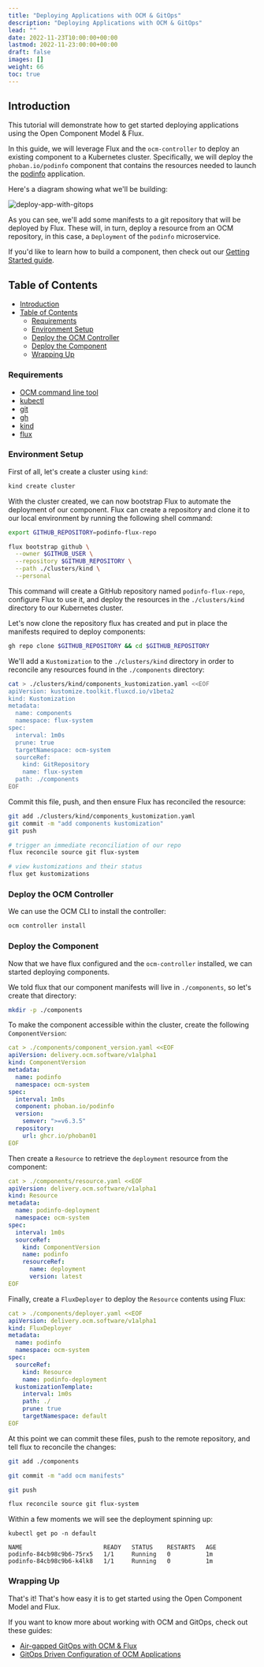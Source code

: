 ```yaml
---
title: "Deploying Applications with OCM & GitOps"
description: "Deploying Applications with OCM & GitOps"
lead: ""
date: 2022-11-23T10:00:00+00:00
lastmod: 2022-11-23:00:00+00:00
draft: false
images: []
weight: 66
toc: true
---
```


## Introduction

This tutorial will demonstrate how to get started deploying applications using the Open Component Model & Flux.

In this guide, we will leverage Flux and the `ocm-controller` to deploy an existing component to a Kubernetes cluster. Specifically, we will deploy the `phoban.io/podinfo` component that contains the resources needed to launch the [podinfo](https://github.com/stefanprodan/podinfo) application.

Here's a diagram showing what we'll be building:

![deploy-app-with-gitops](images/deploy-app-diagram.png)

As you can see, we'll add some manifests to a git repository that will be deployed by Flux. These will, in turn, deploy a resource from an OCM repository, in this case, a `Deployment` of the `podinfo` microservice.

If you'd like to learn how to build a component, then check out our [Getting Started guide](https://ocm.software/docs/getting-started/getting-started-with-ocm/prerequisites).

## Table of Contents

- [Introduction](#introduction)
- [Table of Contents](#table-of-contents)
  - [Requirements](#requirements)
  - [Environment Setup](#environment-setup)
  - [Deploy the OCM Controller](#deploy-the-ocm-controller)
  - [Deploy the Component](#deploy-the-component)
  - [Wrapping Up](#wrapping-up)

### Requirements

- [OCM command line tool](https://github.com/open-component-model/ocm)
- [kubectl](https://kubernetes.io/docs/reference/kubectl/)
- [git](https://git-scm.com/downloads)
- [gh](https://github.com/cli/cli)
- [kind](https://kind.sigs.k8s.io/docs/user/quick-start/#installation)
- [flux](https://fluxcd.io/flux/installation/#install-the-flux-cli)

### Environment Setup

First of all, let's create a cluster using `kind`:

```bash
kind create cluster
```

With the cluster created, we can now bootstrap Flux to automate the deployment of our component. Flux can create a repository and clone it to our local environment by running the following shell command:

```bash
export GITHUB_REPOSITORY=podinfo-flux-repo

flux bootstrap github \
  --owner $GITHUB_USER \
  --repository $GITHUB_REPOSITORY \
  --path ./clusters/kind \
  --personal
```

This command will create a GitHub repository named `podinfo-flux-repo`, configure Flux to use it, and deploy the resources in the `./clusters/kind` directory to our Kubernetes cluster.

Let's now clone the repository flux has created and put in place the manifests required to deploy components:

```bash
gh repo clone $GITHUB_REPOSITORY && cd $GITHUB_REPOSITORY
```

We'll add a `Kustomization` to the `./clusters/kind` directory in order to reconcile any resources found in the `./components` directory:

```bash
cat > ./clusters/kind/components_kustomization.yaml <<EOF
apiVersion: kustomize.toolkit.fluxcd.io/v1beta2
kind: Kustomization
metadata:
  name: components
  namespace: flux-system
spec:
  interval: 1m0s
  prune: true
  targetNamespace: ocm-system
  sourceRef:
    kind: GitRepository
    name: flux-system
  path: ./components
EOF
```

Commit this file, push, and then ensure Flux has reconciled the resource:

```bash
git add ./clusters/kind/components_kustomization.yaml
git commit -m "add components kustomization"
git push

# trigger an immediate reconciliation of our repo
flux reconcile source git flux-system

# view kustomizations and their status
flux get kustomizations
```

### Deploy the OCM Controller

We can use the OCM CLI to install the controller:

```bash
ocm controller install
```

### Deploy the Component

Now that we have flux configured and the `ocm-controller` installed, we can started deploying components.

We told flux that our component manifests will live in `./components`, so let's create that directory:

```bash
mkdir -p ./components
```

To make the component accessible within the cluster, create the following `ComponentVersion`:

```yaml
cat > ./components/component_version.yaml <<EOF
apiVersion: delivery.ocm.software/v1alpha1
kind: ComponentVersion
metadata:
  name: podinfo
  namespace: ocm-system
spec:
  interval: 1m0s
  component: phoban.io/podinfo
  version:
    semver: ">=v6.3.5"
  repository:
    url: ghcr.io/phoban01
EOF
```

Then create a `Resource` to retrieve the `deployment` resource from the component:

```yaml
cat > ./components/resource.yaml <<EOF
apiVersion: delivery.ocm.software/v1alpha1
kind: Resource
metadata:
  name: podinfo-deployment
  namespace: ocm-system
spec:
  interval: 1m0s
  sourceRef:
    kind: ComponentVersion
    name: podinfo
    resourceRef:
      name: deployment
      version: latest
EOF
```

Finally, create a `FluxDeployer` to deploy the `Resource` contents using Flux:

```yaml
cat > ./components/deployer.yaml <<EOF
apiVersion: delivery.ocm.software/v1alpha1
kind: FluxDeployer
metadata:
  name: podinfo
  namespace: ocm-system
spec:
  sourceRef:
    kind: Resource
    name: podinfo-deployment
  kustomizationTemplate:
    interval: 1m0s
    path: ./
    prune: true
    targetNamespace: default
EOF
```

At this point we can commit these files, push to the remote repository, and tell flux to reconcile the changes:

```bash
git add ./components

git commit -m "add ocm manifests"

git push

flux reconcile source git flux-system
```

Within a few moments we will see the deployment spinning up:

```shell
kubectl get po -n default

NAME                       READY   STATUS    RESTARTS   AGE
podinfo-84cb98c9b6-75rx5   1/1     Running   0          1m
podinfo-84cb98c9b6-k4lk8   1/1     Running   0          1m
```

### Wrapping Up

That's it! That's how easy it is to get started using the Open Component Model and Flux.

If you want to know more about working with OCM and GitOps, check out these guides:

- [Air-gapped GitOps with OCM & Flux](https://ocm.software/docs/tutorials/ocm-and-gitops/air-gapped-gitops-with-ocm-flux/)
- [GitOps Driven Configuration of OCM Applications](https://ocm.software/docs/tutorials/ocm-and-gitops/gitops-driven-configuration-of-ocm-applications/)
